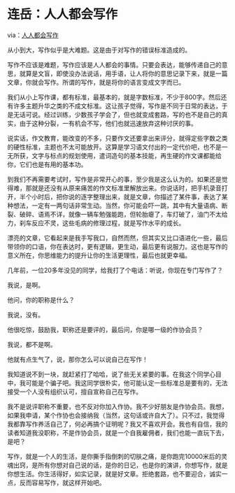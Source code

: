 # 连岳：人人都会写作

via：[人人都会写作](https://mp.weixin.qq.com/s/V3t8ed_QJ1hUNIiJ3IVmkA)

从小到大，写作似乎是大难题。这是由于对写作的错误标准造成的。

 

写作不应该是难题，写作应该是人人都会的事情。只要会表达，能够传递自己的意思，就算是文盲，即使没办法说话，用手语，让人将你的意思记录下来，就是一篇文章，你就会写作。所谓的写作，就是将你的语言变成文字而已。

 

我们从小上写作课，都有标准，最基本的，就是字数标准，不少于800字。然后还有许多主题升华之类的不成文标准。这让孩子觉得，写作是不同于日常的表达，于是无话可说。经过训练，少数孩子学会了，但也就变成套路，写的也不是自己的真实，由于这种分裂，一有机会不写，他们也就迅速放弃这种讨厌的事。

 

说实话，作文教育，能改变的不多，只要作文还要拿出来评分，就得定些字数之类的硬性标准，主题也不太可能放开。这算是学习语文付出的一定代价吧，也不是一无所获，文字与标点的规划使用，遣词造句的基本技能，再生硬的作文课都能给你，它们也是有用的基本功。

 

到我们不再需要考试时，写作是非常开心的事，至少我是这么认为的。如果还是觉得难，那就是还没有从原来痛苦的作文标准里解放出来。你说话时，把手机录音打开，半个小时后，把你说的逐字整理出来，就是文章，你描述了某件事，表达了某种想法，一定有一两句话非常生动。当然，你可能会吓一跳，其中有大量语病、断裂、破碎、语焉不详，就像一辆车勉强能跑，但轮胎瘪了，车灯破了，油门不太给力，刹车反应不灵，这些毛病的修理过程，就是写作水平的成长。



漂亮的文章，它看起来是我手写我口，自然而然，但其实又比口语进化一些，最后带领你的口语，你在表达时，更有逻辑，更生动，最后更有说服力。这也是写作的意义所在，你思维能力的提升让你的生活更理性，最后也就更幸福。

 

几年前，一位20多年没见的同学，给我打了个电话：听说，你现在专门写作了？

 

我说，是啊。

 

他问，你的职称是什么？

 

我说，没有。

 

他很吃惊，鼓励我，职称还是要评的，最后问，你是哪一级的作协会员？

 

我说，都不是啊。

 

他就有点生气了，说，那你怎么可以说自己在写作！

 

我知道说不到一块，就赶紧打了哈哈，说了些无关紧要的事。在我这个同学心目中，我可能是个骗子吧。我这同学很朴实，他可能认定一些标准总是要有的，无法接受一个人没有组织认可，擅自宣称自己在写作。



我不是说评职称不重要，也不反对你加入作协。我不少好朋友是作协会员。我想，如果我申请，某个作协也会接纳我（当然，这句话或许自大了）。只不过，我觉得我都靠写作养活自己了，何必再搞个证明呢？我又不喜欢开会。我也有自信，我的读者知道我没职称，不是作协会员，就是一个自我雇佣者，我们也能一直玩下去，是吧？

 

写作，就是一个人的生活，是你撕手指倒刺的切肤之痛，是你跑完10000米后的灵魂出窍，是所有你想对自己说的话，是你的日记，也是你的演讲，你想写作，就是你想生活。你生活得好，如实记录，就是好文章。拒绝套路，也不要迎合，诚实一点，反而容易写作，就这样开始吧。